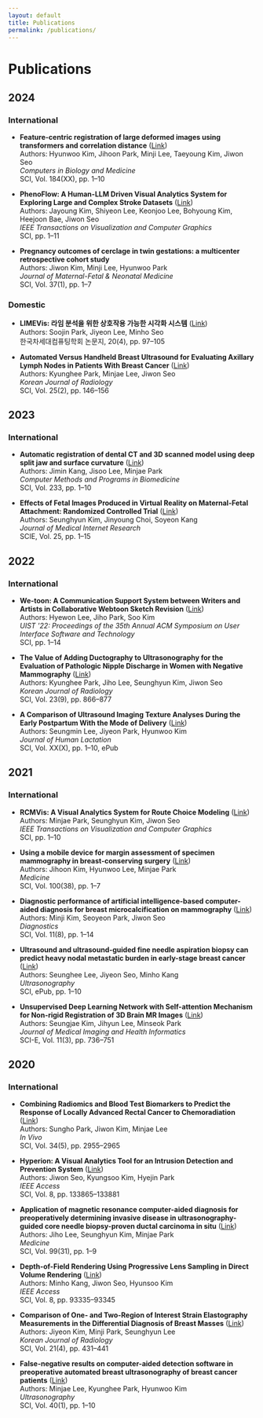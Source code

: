 ```yaml
---
layout: default
title: Publications
permalink: /publications/
---
```


# Publications

## 2024
### International
- **Feature-centric registration of large deformed images using transformers and correlation distance** ([Link](https://doi.org/10.1109/TVCG.2021.3131824))  
  Authors: Hyunwoo Kim, Jihoon Park, Minji Lee, Taeyoung Kim, Jiwon Seo  
  *Computers in Biology and Medicine*  
  SCI, Vol. 184(XX), pp. 1–10

- **PhenoFlow: A Human-LLM Driven Visual Analytics System for Exploring Large and Complex Stroke Datasets** ([Link](https://doi.org/10.1109/TVCG.2021.3131824))  
  Authors: Jayoung Kim, Shiyeon Lee, Keonjoo Lee, Bohyoung Kim, Heejoon Bae, Jiwon Seo  
  *IEEE Transactions on Visualization and Computer Graphics*  
  SCI, pp. 1–11

- **Pregnancy outcomes of cerclage in twin gestations: a multicenter retrospective cohort study**  
  Authors: Jiwon Kim, Minji Lee, Hyunwoo Park  
  *Journal of Maternal-Fetal & Neonatal Medicine*  
  SCI, Vol. 37(1), pp. 1–7

### Domestic
- **LIMEVis: 라임 분석을 위한 상호작용 가능한 시각화 시스템** ([Link](https://www.earticle.net/Article/A429754))  
  Authors: Soojin Park, Jiyeon Lee, Minho Seo  
  한국차세대컴퓨팅학회 논문지, 20(4), pp. 97–105  

- **Automated Versus Handheld Breast Ultrasound for Evaluating Axillary Lymph Nodes in Patients With Breast Cancer** ([Link](https://doi.org/10.3348/kjr.2021.0850))  
  Authors: Kyunghee Park, Minjae Lee, Jiwon Seo  
  *Korean Journal of Radiology*  
  SCI, Vol. 25(2), pp. 146–156

## 2023
### International
- **Automatic registration of dental CT and 3D scanned model using deep split jaw and surface curvature** ([Link](https://www.sciencedirect.com/science/article/abs/pii/S0169260723001335))  
  Authors: Jimin Kang, Jisoo Lee, Minjae Park  
  *Computer Methods and Programs in Biomedicine*  
  SCI, Vol. 233, pp. 1–10

- **Effects of Fetal Images Produced in Virtual Reality on Maternal-Fetal Attachment: Randomized Controlled Trial** ([Link](https://pubmed.ncbi.nlm.nih.gov/36826976/))  
  Authors: Seunghyun Kim, Jinyoung Choi, Soyeon Kang  
  *Journal of Medical Internet Research*  
  SCIE, Vol. 25, pp. 1–15

## 2022
### International
- **We-toon: A Communication Support System between Writers and Artists in Collaborative Webtoon Sketch Revision** ([Link](https://doi.org/10.1145/3526113.3545612))  
  Authors: Hyewon Lee, Jiho Park, Soo Kim  
  *UIST '22: Proceedings of the 35th Annual ACM Symposium on User Interface Software and Technology*  
  SCI, pp. 1–14

- **The Value of Adding Ductography to Ultrasonography for the Evaluation of Pathologic Nipple Discharge in Women with Negative Mammography** ([Link](https://doi.org/10.3348/kjr.2021.0850))  
  Authors: Kyunghee Park, Jiho Lee, Seunghyun Kim, Jiwon Seo  
  *Korean Journal of Radiology*  
  SCI, Vol. 23(9), pp. 866–877

- **A Comparison of Ultrasound Imaging Texture Analyses During the Early Postpartum With the Mode of Delivery** ([Link](https://doi.org/10.1177/08903344221081866))  
  Authors: Seungmin Lee, Jiyeon Park, Hyunwoo Kim  
  *Journal of Human Lactation*  
  SCI, Vol. XX(X), pp. 1–10, ePub

## 2021
### International
- **RCMVis: A Visual Analytics System for Route Choice Modeling** ([Link](https://doi.org/10.1109/TVCG.2021.3131824))  
  Authors: Minjae Park, Seunghyun Kim, Jiwon Seo  
  *IEEE Transactions on Visualization and Computer Graphics*  
  SCI, pp. 1–10

- **Using a mobile device for margin assessment of specimen mammography in breast-conserving surgery** ([Link](https://doi.org/10.3390/diagnostics11081409))  
  Authors: Jihoon Kim, Hyunwoo Lee, Minjae Park  
  *Medicine*  
  SCI, Vol. 100(38), pp. 1–7

- **Diagnostic performance of artificial intelligence-based computer-aided diagnosis for breast microcalcification on mammography** ([Link](https://doi.org/10.3390/diagnostics11081409))  
  Authors: Minji Kim, Seoyeon Park, Jiwon Seo  
  *Diagnostics*  
  SCI, Vol. 11(8), pp. 1–14

- **Ultrasound and ultrasound-guided fine needle aspiration biopsy can predict heavy nodal metastatic burden in early-stage breast cancer** ([Link](https://www.e-ultrasonography.org/journal/view.php?doi=10.14366/usg.20143))  
  Authors: Seunghee Lee, Jiyeon Seo, Minho Kang  
  *Ultrasonography*  
  SCI, ePub, pp. 1–10

- **Unsupervised Deep Learning Network with Self-attention Mechanism for Non-rigid Registration of 3D Brain MR Images** ([Link](https://doi.org/10.1166/jmihi.2020.3345))  
  Authors: Seungjae Kim, Jihyun Lee, Minseok Park  
  *Journal of Medical Imaging and Health Informatics*  
  SCI-E, Vol. 11(3), pp. 736–751

## 2020
### International
- **Combining Radiomics and Blood Test Biomarkers to Predict the Response of Locally Advanced Rectal Cancer to Chemoradiation** ([Link](https://doi.org/10.1016/j.inviv.2020.05.017))  
  Authors: Sungho Park, Jiwon Kim, Minjae Lee  
  *In Vivo*  
  SCI, Vol. 34(5), pp. 2955–2965

- **Hyperion: A Visual Analytics Tool for an Intrusion Detection and Prevention System** ([Link](https://doi.org/10.1109/TVCG.2021.3131824))  
  Authors: Jiwon Seo, Kyungsoo Kim, Hyejin Park  
  *IEEE Access*  
  SCI, Vol. 8, pp. 133865–133881

- **Application of magnetic resonance computer-aided diagnosis for preoperatively determining invasive disease in ultrasonography-guided core needle biopsy-proven ductal carcinoma in situ** ([Link](https://www.ncbi.nlm.nih.gov/pmc/articles/PMC7402737/))  
  Authors: Jiho Lee, Seunghyun Kim, Minjae Park  
  *Medicine*  
  SCI, Vol. 99(31), pp. 1–9

- **Depth-of-Field Rendering Using Progressive Lens Sampling in Direct Volume Rendering** ([Link](https://www.ncbi.nlm.nih.gov/pmc/articles/PMC7402737/))  
  Authors: Minho Kang, Jiwon Seo, Hyunsoo Kim  
  *IEEE Access*  
  SCI, Vol. 8, pp. 93335–93345

- **Comparison of One- and Two-Region of Interest Strain Elastography Measurements in the Differential Diagnosis of Breast Masses** ([Link](https://www.ncbi.nlm.nih.gov/pmc/articles/PMC6315062/))  
  Authors: Jiyeon Kim, Minji Park, Seunghyun Lee  
  *Korean Journal of Radiology*  
  SCI, Vol. 21(4), pp. 431–441

- **False-negative results on computer-aided detection software in preoperative automated breast ultrasonography of breast cancer patients** ([Link](https://www.ncbi.nlm.nih.gov/pmc/articles/PMC6315062/))  
  Authors: Minjae Lee, Kyunghee Park, Hyunwoo Kim  
  *Ultrasonography*  
  SCI, Vol. 40(1), pp. 1–10
